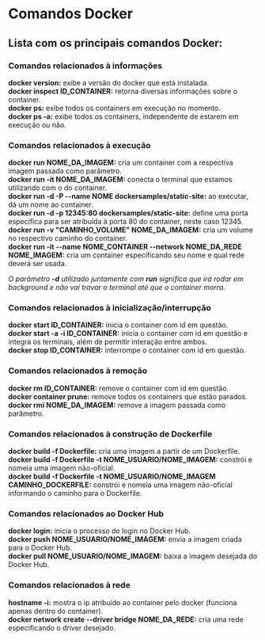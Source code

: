 # Comandos Docker

## Lista com os principais comandos Docker:

### Comandos relacionados à informações

__docker version:__ exibe a versão do docker que está instalada.  
__docker inspect ID_CONTAINER:__  retorna diversas informações sobre o container.  
__docker ps:__ exibe todos os containers em execução no momento.  
__docker ps -a:__ exibe todos os containers, independente de estarem em execução ou não.  

### Comandos relacionados à execução

__docker run NOME_DA_IMAGEM:__ cria um container com a respectiva imagem passada como parâmetro.  
__docker run -it NOME_DA_IMAGEM:__ conecta o terminal que estamos utilizando com o do container.  
__docker run -d -P --name NOME dockersamples/static-site:__ ao executar, dá um nome ao container.  
__docker run -d -p 12345:80 dockersamples/static-site:__ define uma porta específica para ser atribuída à porta 80 do container, neste caso 12345.  
__docker run -v "CAMINHO_VOLUME" NOME_DA_IMAGEM:__ cria um volume no respectivo caminho do container.  
__docker run -it --name NOME_CONTAINER --network NOME_DA_REDE NOME_IMAGEM:__ cria um container especificando seu nome e qual rede deverá ser usada.  

*O parâmetro __-d__ utilizado juntamente com __run__ significa que irá rodar em background e não vai travar o terminal até que o container morra.*  

### Comandos relacionados à inicialização/interrupção

__docker start ID_CONTAINER:__ inicia o container com id em questão.  
__docker start -a -i ID_CONTAINER:__ inicia o container com id em questão e integra os terminais, além de permitir interação entre ambos.  
__docker stop ID_CONTAINER:__ interrompe o container com id em questão.  


### Comandos relacionados à remoção

__docker rm ID_CONTAINER:__ remove o container com id em questão.  
__docker container prune:__ remove todos os containers que estão parados.  
__docker rmi NOME_DA_IMAGEM:__ remove a imagem passada como parâmetro.  

### Comandos relacionados à construção de Dockerfile

__docker build -f Dockerfile:__ cria uma imagem a partir de um Dockerfile.  
__docker build -f Dockerfile -t NOME_USUARIO/NOME_IMAGEM:__ constrói e nomeia uma imagem não-oficial.  
__docker build -f Dockerfile -t NOME_USUARIO/NOME_IMAGEM CAMINHO_DOCKERFILE:__ constrói e nomeia uma imagem não-oficial informando o caminho para o Dockerfile.  

### Comandos relacionados ao Docker Hub

__docker login:__ inicia o processo de login no Docker Hub.  
__docker push NOME_USUARIO/NOME_IMAGEM:__ envia a imagem criada para o Docker Hub.  
__docker pull NOME_USUARIO/NOME_IMAGEM:__ baixa a imagem desejada do Docker Hub.  


### Comandos relacionados à rede

__hostname -i:__ mostra o ip atribuído ao container pelo docker (funciona apenas dentro do container).  
__docker network create --driver bridge NOME_DA_REDE:__ cria uma rede especificando o driver desejado.  
